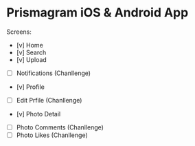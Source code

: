 # Prismagram iOS & Android App

Screens:
- [v] Home
- [v] Search
- [v] Upload
- [ ] Notifications (Chanllenge)
- [v] Profile
- [ ] Edit Prfile (Chanllenge)
- [v] Photo Detail
- [ ] Photo Comments (Chanllenge)
- [ ] Photo Likes (Chanllenge)